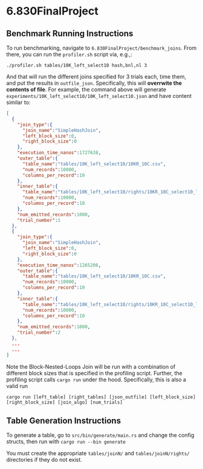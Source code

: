 # 6.830FinalProject

## Benchmark Running Instructions

To run benchmarking, navigate to `6.830FinalProject/benchmark_joins`. From there, you can run the `profiler.sh` script via, e.g.,:

```./profiler.sh tables/10K_left_select10 hash,bnl,nl 3```

And that will run the different joins specified for 3 trials each, time them, and put the results in `outfile_json`. Specifically, this will **overrwite the contents of file**. For example, the command above will generate `experiments/10K_left_select10/10K_left_select10.json` and have content similar to:
```JSON
[
  {
    "join_type":{
      "join_name":"SimpleHashJoin",
      "left_block_size":0,
      "right_block_size":0
    },
    "execution_time_nanos":1727638,
    "outer_table":{
      "table_name":"tables/10K_left_select10/10KR_10C.csv",
      "num_records":10000,
      "columns_per_record":10
    },
    "inner_table":{
      "table_name":"tables/10K_left_select10/rights/10KR_10C_select10_left5_right5.csv",
      "num_records":10000,
      "columns_per_record":10
    },
    "num_emitted_records":1000,
    "trial_number":1
  },
  {
    "join_type":{
      "join_name":"SimpleHashJoin",
      "left_block_size":0,
      "right_block_size":0
    },
    "execution_time_nanos":1265206,
    "outer_table":{
      "table_name":"tables/10K_left_select10/10KR_10C.csv",
      "num_records":10000,
      "columns_per_record":10
    },
    "inner_table":{
      "table_name":"tables/10K_left_select10/rights/10KR_10C_select10_left5_right5.csv",
      "num_records":10000,
      "columns_per_record":10
    },
    "num_emitted_records":1000,
    "trial_number":2
  },
  ...
  ...
]
```

Note the Block-Nested-Loops Join will be run with a combination of different block sizes that is specified in the profiling script. Further, the profiling script calls `cargo run` under the hood. Specifically, this is also a valid run

```cargo run [left_table] [right_tables] [json_outfile] [left_block_size] [right_block_size] [join_algo] [num_trials]```

## Table Generation Instructions
   To generate a table, go to `src/bin/generate/main.rs` and change the config structs, then run with
   ```cargo run --bin generate```

   You must create the appropriate `tables/joinN/` and `tables/joinN/rights/` directories if they do not
   exist.
